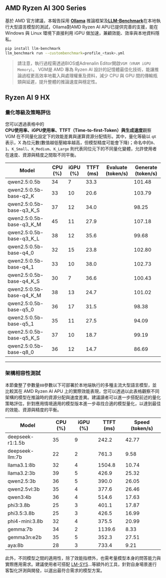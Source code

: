 ## AMD Ryzen AI 300 Series

基於 AMD 官方建議，本報告採用 [**Ollama**](https://ollama.com/) 推論框架及[**LLM-Benchmark**](https://pypi.org/project/llm-benchmark/)在本地執行大型語言模型的測試，Ollama對AMD Ryzen AI APU已提供完善的支援，能在 Windows 與 Linux 環境下直接利用 iGPU 做加速，兼顧效能、效率與本地資料隱私。

```bash
pip install llm-benchmark
llm_benchmark run --custombenchmark=profile_<task>.yml
```

> 請注意，執行過程需透過BIOS或Adrenalin Editor開啟`VGM（VRAM iGPU Memory）`。 VGM是 AMD 專為 Ryzen AI 設計的記憶體最佳化技術，能讓推論過程更高效率地載入與處理權重及資料，減少 CPU 與 GPU 間的傳輸瓶頸與延遲，提升整體的推論速度與穩定性。

## Ryzen AI 9 HX

### 量化等級及策略評估

您可以透過表格中的 **CPU使用率、iGPU使用率、TTFT（Time-to-first-Token）**與**生成速度**觀察VGM 在不同量化設定下的效能差異與運算資源分配情形。其中，量化等級以 `qX` 表示，X 為位元數(數值越低壓縮率越高，但模型精度可能會下降)；命名中的`0`、`1`、`K_Small`、`K_Medium`、`K_Large` 則代表同位元下的不同量化變體，允許使用者在速度、資源與精度之間取不同平衡。

  | Model                         |  CPU (%) | iGPU (%) |  TTFT (ms) |  Evaluate (token/s)  | Generate (token/s)  |
  |-------------------------------|----------|----------|---------------|------------|------------|
  | qwen2.5:0.5b                  |    34    |    7     |        33.3   || 101.48     |
  | qwen2.5:0.5b-base-q2_K        |    33    |   10     |        20.6   || 103.79     |
  | qwen2.5:0.5b-base-q3_K_S      |    37    |   12     |        34.0   ||  98.25     |
  | qwen2.5:0.5b-base-q3_K_M      |    45    |   11     |        27.9   || 107.18     |
  | qwen2.5:0.5b-base-q3_K_L      |    38    |   12     |        35.6   ||  99.68     |
  | qwen2.5:0.5b-base-q4_0        |    32    |   15     |        23.8   || 102.80     |
  | qwen2.5:0.5b-base-q4_1        |    33    |   10     |        38.0   || 102.73     |
  | qwen2.5:0.5b-base-q4_K_S      |    30    |    7     |        36.6   || 100.43     |
  | qwen2.5:0.5b-base-q4_K_M      |    38    |   13     |        24.7   || 101.02     |
  | qwen2.5:0.5b-base-q5_0        |    36    |   17     |        31.5   ||  98.38     |
  | qwen2.5:0.5b-base-q5_1        |    35    |   11     |        27.5   ||  94.09     |
  | qwen2.5:0.5b-base-q5_K_S      |    37    |   10     |        18.7   ||  99.19     |
  | qwen2.5:0.5b-base-q8_0        |    36    |   12     |        14.7   ||  86.69     |

---

### 架構相容性測試

本節彙整了參數量`8B`參數以下可部署於本地端執行的多種主流大型語言模型，並比較其在 AMD Ryzen AI APU 上的實際效能表現，您可以透過以此表格觀察不同架構的模型在推論時的資源分配與速度差異。建議讀者可以進一步搭配前述的量化策略評估，針對應用情境適用的模型版本進一步尋找合適的模型量化，以達到最佳的效能、資源與精度的平衡。
 
  | Model             |  CPU (%) | iGPU (%) |  TTFT (ms) |  Speed (token/s)  |
  |-------------------|----------|----------|---------------|------------|
  | deepseek-r1:1.5b  |  35      |   9      | 242.2         |  42.77     | 
  | deepseek-llm:7b   |  22      |   2      | 761.3         |  9.58      |  
  | llama3.1:8b       |  32      |   4      | 1504.8        | 10.74      |
  | llama3.2:3b       |  39      |   5      | 426.9         | 25.32      |
  | qwen2.5:3b        |  36      |   5      | 390.0         | 26.05      |
  | qwen2.5vl:3b      |  35      |   4      | 377.6         | 26.46      |
  | qwen3:4b          |  36      |   4      | 514.6         | 17.63      |
  | phi3:3.8b         |  25      |   3      | 401.1         | 17.87      |
  | phi3.5:3.8b       |  25      |   3      | 426.5         | 16.99      |
  | phi4-mini:3.8b    |  32      |   4      | 375.5         | 20.99      |
  | gemma:7b          |  34      |   2      | 1139.6        | 8.33       |
  | gemma3n:e2b       |  35      |   5      | 352.3         | 27.51      |
  | aya:8b            |  28      |   3      | 733.4         | 9.21       |

此外，不同模型之間的適用性，除了效能指標外，也需考量模型本身的問答能力與實際應用需求。建議使用者可搭配 [LM-SYS](https://github.com/lm-sys/FastChat/tree/main/fastchat/llm_judge)...等額外的工具，針對自身場景進行客製化評測與開發，以選出最符合需求的模型方案。
